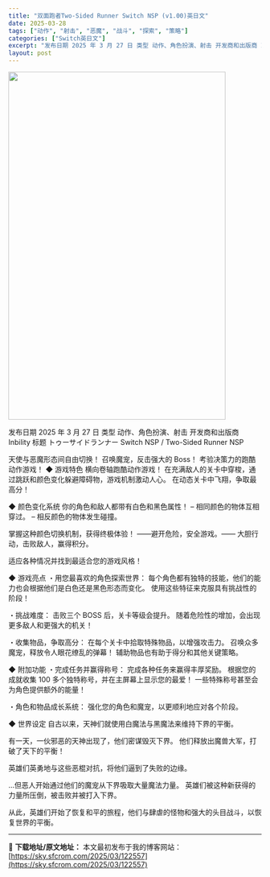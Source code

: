 ```yaml
---
title: "双面跑者Two-Sided Runner Switch NSP (v1.00)英日文"
date: 2025-03-28
tags: ["动作", "射击", "恶魔", "战斗", "探索", "策略"]
categories: ["Switch英日文"]
excerpt: "发布日期 2025 年 3 月 27 日 类型 动作、角色扮演、射击 开发商和出版商 Inbility 标题 トゥーサイドランナー Switch NSP / Two-Sided Runner NSP 天使与恶魔形态间自由切换！ 召唤魔宠，反击强大的 Boss！ 考验决策力的跑酷动作游戏！ ◆ 游戏特&hellip;"
layout: post
---
```


<img class="aligncenter size-full wp-image-122554" src="https://sky.sfcrom.com/wp-content/uploads/2025/03/2025032715543651.webp" alt="" width="432" height="692" />

发布日期 2025 年 3 月 27 日
类型 动作、角色扮演、射击
开发商和出版商 Inbility
标题 トゥーサイドランナー Switch NSP / Two-Sided Runner NSP

天使与恶魔形态间自由切换！
召唤魔宠，反击强大的 Boss！
考验决策力的跑酷动作游戏！
◆ 游戏特色
横向卷轴跑酷动作游戏！
在充满敌人的关卡中穿梭，通过跳跃和颜色变化躲避障碍物，游戏机制激动人心。
在动态关卡中飞翔，争取最高分！

◆ 颜色变化系统
你的角色和敌人都带有白色和黑色属性！
– 相同颜色的物体互相穿过。
– 相反颜色的物体发生碰撞。

掌握这种颜色切换机制，获得终极体验！
——避开危险，安全游戏。——
大胆行动，击败敌人，赢得积分。

适应各种情况并找到最适合您的游戏风格！

◆ 游戏亮点
・用您最喜欢的角色探索世界：
每个角色都有独特的技能，他们的能力也会根据他们是白色还是黑色形态而变化。
使用这些特征来克服具有挑战性的阶段！

・挑战难度：
击败三个 BOSS 后，关卡等级会提升。
随着危险性的增加，会出现更多敌人和更强大的机关！

・收集物品，争取高分：
在每个关卡中拾取特殊物品，以增强攻击力。
召唤众多魔宠，释放令人眼花缭乱的弹幕！
辅助物品也有助于得分和其他关键策略。

◆ 附加功能
・完成任务并赢得称号：
完成各种任务来赢得丰厚奖励。
根据您的成就收集 100 多个独特称号，并在主屏幕上显示您的最爱！
一些特殊称号甚至会为角色提供额外的能量！

・角色和物品成长系统：
强化您的角色和魔宠，以更顺利地应对各个阶段。

◆ 世界设定
自古以来，天神们就使用白魔法与黑魔法来维持下界的平衡。

有一天，一伙邪恶的天神出现了，他们密谋毁灭下界。
他们释放出魔兽大军，打破了天下的平衡！

英雄们英勇地与这些恶棍对抗，将他们逼到了失败的边缘。

…但恶人开始通过他们的魔宠从下界吸取大量魔法力量。
英雄们被这种新获得的力量所压倒，被击败并被打入下界。

从此，英雄们开始了恢复和平的旅程，他们与肆虐的怪物和强大的头目战斗，以恢复世界的平衡。

---
📖 **下载地址/原文地址：** 本文最初发布于我的博客网站：[https://sky.sfcrom.com/2025/03/122557](https://sky.sfcrom.com/2025/03/122557)
